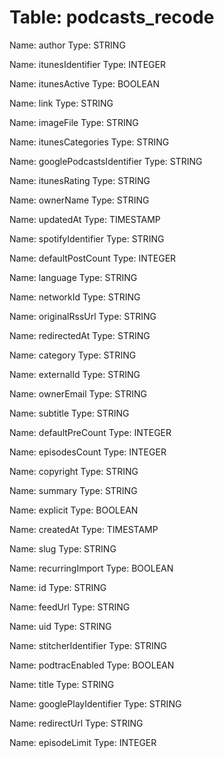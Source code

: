 Table: podcasts_recode
======================

Name: author
Type: STRING

Name: itunesIdentifier
Type: INTEGER

Name: itunesActive
Type: BOOLEAN

Name: link
Type: STRING

Name: imageFile
Type: STRING

Name: itunesCategories
Type: STRING

Name: googlePodcastsIdentifier
Type: STRING

Name: itunesRating
Type: STRING

Name: ownerName
Type: STRING

Name: updatedAt
Type: TIMESTAMP

Name: spotifyIdentifier
Type: STRING

Name: defaultPostCount
Type: INTEGER

Name: language
Type: STRING

Name: networkId
Type: STRING

Name: originalRssUrl
Type: STRING

Name: redirectedAt
Type: STRING

Name: category
Type: STRING

Name: externalId
Type: STRING

Name: ownerEmail
Type: STRING

Name: subtitle
Type: STRING

Name: defaultPreCount
Type: INTEGER

Name: episodesCount
Type: INTEGER

Name: copyright
Type: STRING

Name: summary
Type: STRING

Name: explicit
Type: BOOLEAN

Name: createdAt
Type: TIMESTAMP

Name: slug
Type: STRING

Name: recurringImport
Type: BOOLEAN

Name: id
Type: STRING

Name: feedUrl
Type: STRING

Name: uid
Type: STRING

Name: stitcherIdentifier
Type: STRING

Name: podtracEnabled
Type: BOOLEAN

Name: title
Type: STRING

Name: googlePlayIdentifier
Type: STRING

Name: redirectUrl
Type: STRING

Name: episodeLimit
Type: INTEGER

